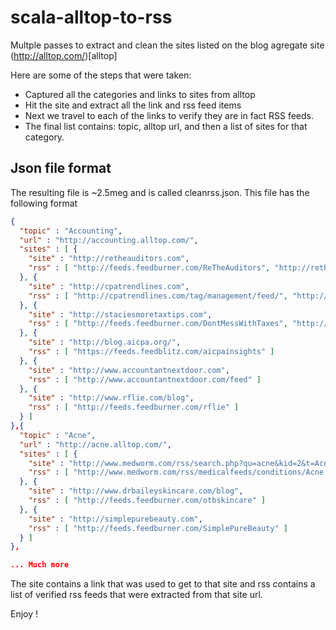 # scala-alltop-to-rss
Multple passes to extract and clean the sites listed on the blog agregate site (http://alltop.com/)[alltop]

Here are some of the steps that were taken:
* Captured all the categories and links to sites from alltop
* Hit the site and extract all the link and rss feed items
* Next we travel to each of the links to verify they are in fact RSS feeds.
* The final list contains: topic, alltop url, and then a list of sites for that category.

## Json file format
The resulting file is ~2.5meg and is called cleanrss.json.  This file has the following format

```json
{
  "topic" : "Accounting",
  "url" : "http://accounting.alltop.com/",
  "sites" : [ {
    "site" : "http://retheauditors.com",
    "rss" : [ "http://feeds.feedburner.com/ReTheAuditors", "http://retheauditors.com/feed/", "http://retheauditors.com/?feed=rss" ]
  }, {
    "site" : "http://cpatrendlines.com",
    "rss" : [ "http://cpatrendlines.com/tag/management/feed/", "http://cpatrendlines.com/tag/marketing,sales/feed/", "http://cpatrendlines.com/tag/staff,staffing/feed/", "http://cpatrendlines.com/tag/IT,it,tech,technology,Saas,cloud/feed/" ]
  }, {
    "site" : "http://staciesmoretaxtips.com",
    "rss" : [ "http://feeds.feedburner.com/DontMessWithTaxes", "http://www.taxresolution.com/blog/feed/", "http://staciesmoretaxtips.com/feed/", "http://wanderingtaxpro.blogspot.com/feeds/posts/default" ]
  }, {
    "site" : "http://blog.aicpa.org/",
    "rss" : [ "https://feeds.feedblitz.com/aicpainsights" ]
  }, {
    "site" : "http://www.accountantnextdoor.com",
    "rss" : [ "http://www.accountantnextdoor.com/feed" ]
  }, {
    "site" : "http://www.rflie.com/blog",
    "rss" : [ "http://feeds.feedburner.com/rflie" ]
  } ]
},{
  "topic" : "Acne",
  "url" : "http://acne.alltop.com/",
  "sites" : [ {
    "site" : "http://www.medworm.com/rss/search.php?qu=acne&kid=2&t=Acne&f=c",
    "rss" : [ "http://www.medworm.com/rss/medicalfeeds/conditions/Acne.xml" ]
  }, {
    "site" : "http://www.drbaileyskincare.com/blog",
    "rss" : [ "http://feeds.feedburner.com/otbskincare" ]
  }, {
    "site" : "http://simplepurebeauty.com",
    "rss" : [ "http://feeds.feedburner.com/SimplePureBeauty" ]
  } ]
}, 

... Much more
```

The site contains a link that was used to get to that site and rss contains a list of verified rss feeds that were extracted from that site url.

Enjoy !

